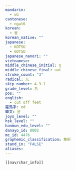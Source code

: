 ```yaml
---
mandarin:
  - wù
cantonese:
  - ngat6
korean:
  - 올
korean_native: ""
japanese:
  - KOTSU
  - GOTSU
japanese_nanori: ""
vietnamese:
middle_chinese_initial: ŋ
middle_chinese_final: uət
stroke_count: "3"
radical: 儿
skip_number: 4-3-1
grade_level: 名
pos: ""
english:
  - cut off feet
羅馬字: od
韓文: 옫
joyo_level: ""
hsk_level: ""
hanmun_edu_level: ""
danayo_id: 8002
mc_id: 4476
graphemic_classification: 象形
stand_in: "FALSE"
aliases:
---
```


```meta-bind-embed
[[nav/char_info]]
```
